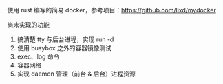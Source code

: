 使用 rust 编写的简易 docker，参考项目：https://github.com/lixd/mydocker

尚未实现的功能
1. 搞清楚 tty 与后台进程，实现 run -d
2. 使用 busybox 之外的容器镜像测试
3. exec、log 命令
4. 容器网络
5. 实现 daemon 管理（前台 & 后台）进程资源
